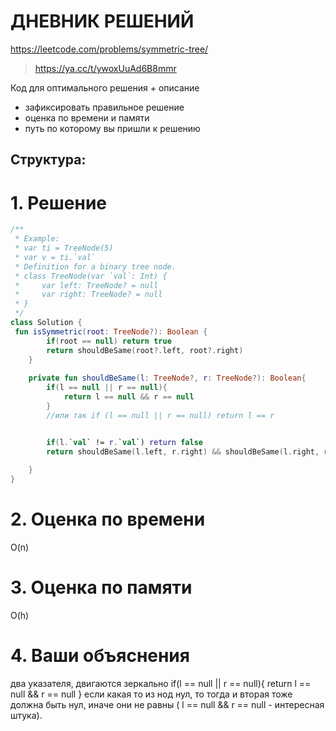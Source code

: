 # ДНЕВНИК РЕШЕНИЙ
https://leetcode.com/problems/symmetric-tree/

> https://ya.cc/t/ywoxUuAd6B8mmr

Код для оптимального решения + описание 

- зафиксировать правильное решение
- оценка по времени и памяти
- путь по которому вы пришли к решению


## Структура:

# 1. Решение

```kotlin
/**
 * Example:
 * var ti = TreeNode(5)
 * var v = ti.`val`
 * Definition for a binary tree node.
 * class TreeNode(var `val`: Int) {
 *     var left: TreeNode? = null
 *     var right: TreeNode? = null
 * }
 */
class Solution {
 fun isSymmetric(root: TreeNode?): Boolean {
        if(root == null) return true
        return shouldBeSame(root?.left, root?.right)
    }
    
    private fun shouldBeSame(l: TreeNode?, r: TreeNode?): Boolean{
        if(l == null || r == null){
            return l == null && r == null
        }
        //или так if (l == null || r == null) return l == r


        if(l.`val` != r.`val`) return false
        return shouldBeSame(l.left, r.right) && shouldBeSame(l.right, r.left)
         
    } 
}
```


# 2. Оценка по времени
O(n)

# 3. Оценка по памяти
O(h)

# 4. Ваши объяснения
два указателя, двигаются зеркально
if(l == null || r == null){
return l == null && r == null
}
если какая то из нод нул, то тогда и вторая тоже должна быть нул, иначе они не равны ( l == null && r == null - интересная штука). 

